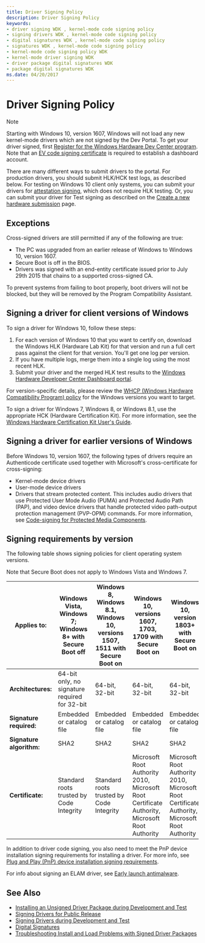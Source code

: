 ```yaml
---
title: Driver Signing Policy
description: Driver Signing Policy
keywords:
- driver signing WDK , kernel-mode code signing policy
- signing drivers WDK , kernel-mode code signing policy
- digital signatures WDK , kernel-mode code signing policy
- signatures WDK , kernel-mode code signing policy
- kernel-mode code signing policy WDK
- kernel-mode driver signing WDK
- driver package digital signatures WDK
- package digital signatures WDK
ms.date: 04/20/2017
---
```


# Driver Signing Policy

> [!NOTE]
> Starting with Windows 10, version 1607, Windows will not load any new kernel-mode drivers which are not signed by the Dev Portal.  To get your driver signed, first [Register for the Windows Hardware Dev Center program](../dashboard/hardware-program-register.md). Note that an [EV code signing certificate](../dashboard/code-signing-cert-manage.md) is required to establish a dashboard account.

There are many different ways to submit drivers to the portal.  For production drivers, you should submit HLK/HCK test logs, as described below.  For testing on Windows 10 client only systems, you can submit your drivers for [attestation signing](../dashboard/code-signing-attestation.md), which does not require HLK testing.  Or, you can submit your driver for Test signing as described on the [Create a new hardware submission](../dashboard/hardware-submission-create.md) page.

## Exceptions

Cross-signed drivers are still permitted if any of the following are true:

* The PC was upgraded from an earlier release of Windows to Windows 10, version 1607.
* Secure Boot is off in the BIOS.
* Drivers was signed with an end-entity certificate issued prior to July 29th 2015 that chains to a supported cross-signed CA.

To prevent systems from failing to boot properly, boot drivers will not be blocked, but they will be removed by the Program Compatibility Assistant.

## Signing a driver for client versions of Windows

To sign a driver for Windows 10, follow these steps:

1. For each version of Windows 10 that you want to certify on, download the Windows HLK (Hardware Lab Kit) for that version and run a full cert pass against the client for that version. You'll get one log per version.
2. If you have multiple logs, merge them into a single log using the most recent HLK.
3. Submit your driver and the merged HLK test results to the [Windows Hardware Developer Center Dashboard portal](../dashboard/index.yml).

For version-specific details, please review the [WHCP (Windows Hardware Compatibility Program) policy](/windows-hardware/design/compatibility/whcp-specifications-policies) for the Windows versions you want to target.

To sign a driver for Windows 7, Windows 8, or Windows 8.1, use the appropriate HCK (Hardware Certification Kit).  For more information, see the [Windows Hardware Certification Kit User's Guide](/previous-versions/windows/hardware/hck/jj124227(v=vs.85)).

## Signing a driver for earlier versions of Windows

Before Windows 10, version 1607, the following types of drivers require an Authenticode certificate used together with Microsoft's cross-certificate for cross-signing:

* Kernel-mode device drivers
* User-mode device drivers
* Drivers that stream protected content. This includes audio drivers that use Protected User Mode Audio (PUMA) and Protected Audio Path (PAP), and video device drivers that handle protected video path-output protection management (PVP-OPM) commands. For more information, see [Code-signing for Protected Media Components](https://download.microsoft.com/download/a/f/7/af7777e5-7dcd-4800-8a0a-b18336565f5b/pmp-sign.doc).

## Signing requirements by version

The following table shows signing policies for client operating system versions.

Note that Secure Boot does not apply to Windows Vista and Windows 7.

|Applies to:|Windows Vista, Windows 7; Windows 8+ with Secure Boot off|Windows 8, Windows 8.1, Windows 10, versions 1507, 1511 with Secure Boot on|Windows 10, versions 1607, 1703, 1709 with Secure Boot on|Windows 10, version 1803+ with Secure Boot on|
|--- |--- |--- |--- |--- |
|**Architectures:**|64-bit only, no signature required for 32-bit|64-bit, 32-bit|64-bit, 32-bit|64-bit, 32-bit|
|**Signature required:**|Embedded or catalog file|Embedded or catalog file|Embedded or catalog file|Embedded or catalog file|
|**Signature algorithm:**|SHA2|SHA2|SHA2|SHA2|
|**Certificate:**|Standard roots trusted by Code Integrity|Standard roots trusted by Code Integrity|Microsoft Root Authority 2010, Microsoft Root Certificate Authority, Microsoft Root Authority|Microsoft Root Authority 2010, Microsoft Root Certificate Authority, Microsoft Root Authority|

In addition to driver code signing, you also need to meet the PnP device installation signing requirements for installing a driver.  For more info, see [Plug and Play (PnP) device installation signing requirements](pnp-device-installation-signing-requirements--windows-vista-and-later-.md).

For info about signing an ELAM driver, see [Early launch antimalware](/windows/desktop/w8cookbook/secured-boot).

## See Also

* [Installing an Unsigned Driver Package during Development and Test](installing-an-unsigned-driver-during-development-and-test.md)
* [Signing Drivers for Public Release](signing-drivers-for-public-release--windows-vista-and-later-.md)
* [Signing Drivers during Development and Test](./introduction-to-test-signing.md)
* [Digital Signatures](driver-signing.md)
* [Troubleshooting Install and Load Problems with Signed Driver Packages](./detecting-driver-load-errors.md)
